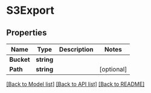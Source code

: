 # S3Export

## Properties

Name | Type | Description | Notes
------------ | ------------- | ------------- | -------------
**Bucket** | **string** |  | 
**Path** | **string** |  | [optional] 

[[Back to Model list]](../README.md#documentation-for-models) [[Back to API list]](../README.md#documentation-for-api-endpoints) [[Back to README]](../README.md)


